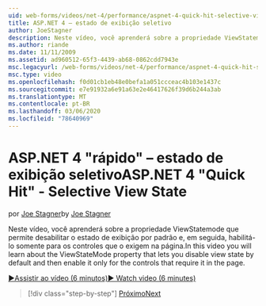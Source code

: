 ```yaml
---
uid: web-forms/videos/net-4/performance/aspnet-4-quick-hit-selective-view-state
title: ASP.NET 4 – estado de exibição seletivo
author: JoeStagner
description: Neste vídeo, você aprenderá sobre a propriedade ViewStatemode que permite desabilitar o estado de exibição por padrão e, em seguida, habilitá-lo somente para os controles que requi...
ms.author: riande
ms.date: 11/11/2009
ms.assetid: ad960512-65f3-4439-ab68-0862cdd7943e
msc.legacyurl: /web-forms/videos/net-4/performance/aspnet-4-quick-hit-selective-view-state
msc.type: video
ms.openlocfilehash: f0d01cb1eb48e0befa1a051ccceac4b103e1437c
ms.sourcegitcommit: e7e91932a6e91a63e2e46417626f39d6b244a3ab
ms.translationtype: MT
ms.contentlocale: pt-BR
ms.lasthandoff: 03/06/2020
ms.locfileid: "78640969"
---
```

# <a name="aspnet-4-quick-hit---selective-view-state"></a><span data-ttu-id="79e62-103">ASP.NET 4 "rápido" – estado de exibição seletivo</span><span class="sxs-lookup"><span data-stu-id="79e62-103">ASP.NET 4 "Quick Hit" - Selective View State</span></span>

<span data-ttu-id="79e62-104">por [Joe Stagner](https://github.com/JoeStagner)</span><span class="sxs-lookup"><span data-stu-id="79e62-104">by [Joe Stagner](https://github.com/JoeStagner)</span></span>

<span data-ttu-id="79e62-105">Neste vídeo, você aprenderá sobre a propriedade ViewStatemode que permite desabilitar o estado de exibição por padrão e, em seguida, habilitá-lo somente para os controles que o exigem na página.</span><span class="sxs-lookup"><span data-stu-id="79e62-105">In this video you will learn about the ViewStateMode property that lets you disable view state by default and then enable it only for the controls that require it in the page.</span></span>

[<span data-ttu-id="79e62-106">&#9654;Assistir ao vídeo (6 minutos)</span><span class="sxs-lookup"><span data-stu-id="79e62-106">&#9654; Watch video (6 minutes)</span></span>](https://channel9.msdn.com/Blogs/ASP-NET-Site-Videos/aspnet-4-quick-hit-selective-view-state)

> [!div class="step-by-step"]
> [<span data-ttu-id="79e62-107">Próximo</span><span class="sxs-lookup"><span data-stu-id="79e62-107">Next</span></span>](aspnet-4-quick-hit-easy-state-compression.md)
